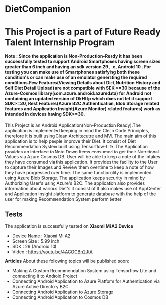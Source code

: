 # DietCompanion
# This Project is a part of Future Ready Talent Internship Program 


#### Note : Since the application is Non-Production-Ready it has been successfully tested to support Android Smartphones having screen sizes greater than 6 inch and having an sdk version 29 ,i.e, Android 10 . For testing you can make use of Smartphones satisfying both these condition's or can make use of an emulator generating the required conditions.Few Features(Viewing Details about Diet,Nutrition History and Self Diet Detail Upload) are not compatible with SDK >=30 because of the Azure-Cosmos library(com.azure.android:azuredata) for Android not containing an updated version of OkHttp which does not let it support SDK>=30, Rest Features(Azure B2C Authentication, Blob Storage related features and Application Insight(Azure Monitor) related features) work as intended in devices having SDK>=30.



This Project is an Android Application(Non-Production Ready).The application is implemented keeping in mind the Clean Code Principles, therefore it is built using Clean Architecutre and MVI. The main aim of this application is to help people improve their Diet. It consist of Diet Recommendation System built using Tensorflow-Lite .The Application provides an interface to Note Down Items consumed to get their Nutritional Values via Azure Cosmos DB. User will be able to keep a note of the intakes they have consumed via this application. It provides the facility to the User to capture their Images and Review them overtime to keep a note of how they have progressed over time. The same functionality is implemented using Azure Blob Storage. The application keeps security in mind by Authorizing User's using Azure's B2C. The application also provides information about various Diet's it consist of.It also makes use of AppCenter and Application Insight platform to generate database with the help of the user for making Recommendation System perform better 

## Tests
The application is successfully tested on **Xiaomi Mi A2 Device**
* Device Name : Xiaomi Mi A2 
* Screen Size : 5.99 inch 
* SDK : 29 (Android 10)
* Video : https://youtu.be/4ACOCBn2JtA


**Articles** About these following topics will be published soon:

* Making A Custom Recommendation System using Tensorflow Lite and connecting it to Android Project
* Connecting Android Application to Azure Platform for Authentication via Azure Active Directory B2C.
* Connecting Android Application to Azure Storage 
* Connecting Android Application to Cosmos DB
